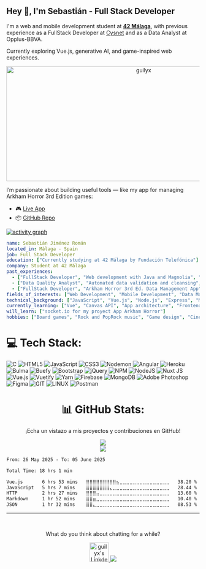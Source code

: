 <h2>Hey 👋, I'm Sebastián - Full Stack Developer</h2>
<p>I'm a web and mobile development student at <strong><a href="https://www.42malaga.com/">42 Málaga</a></strong>, with previous experience as a FullStack Developer at <a href="https://www.aedashomes.com/">Cysnet</a> and as a Data Analyst at Opplus-BBVA.</p>
<p>Currently exploring Vue.js, generative AI, and game-inspired web experiences.</p>

<p align="center">
  <img src="https://socialify.git.ci/RybenShot/App_Arkham_Horror_3/image?font=Raleway&issues=1&language=1&name=1&owner=1&pattern=Circuit+Board&pulls=1&stargazers=1&theme=Dark" alt="guilyx" width="700" height="300" />
</p>

<p>I’m passionate about building useful tools — like my app for managing Arkham Horror 3rd Edition games:</p>

<ul>
  <li>🎮 <a href="https://arkhamhorror-39297.web.app/#/">Live App</a></li>
  <li>📦 <a href="https://github.com/RybenShot/App_Arkham_Horror_3">GitHub Repo</a></li>
</ul>

[![activity graph](https://github-readme-activity-graph.vercel.app/graph?username=RybenShot&theme=github-compact&custom_title=Sebastián%20Activity%20Graph&hide_border=true)](https://github.com/ashutosh00710/github-readme-activity-graph)

```yaml
name: Sebastián Jiménez Román
located_in: Málaga - Spain
job: Full Stack Developer
education: ["Currently studying at 42 Málaga by Fundación Telefónica"]
company: Student at 42 Málaga
past_experiences:
  - ["FullStack Developer", "Web development with Java and Magnolia", "Cysnet - Aedas Homes", "Pamplona, Spain", "2024-03 to 2025-01"]
  - ["Data Quality Analyst", "Automated data validation and cleansing", "Opplus - BBVA", "Spain", "2021-2023"]
  - ["FullStack Developer", "Arkham Horror 3rd Ed. Data Management App", "Self-directed", "Spain", "2023"]
fields_of_interests: ["Web Development", "Mobile Development", "Data Management", "UI/UX Design"]
technical_background: ["JavaScript", "Vue.js", "Node.js", "Express", "MongoDB", "JSON-based APIs"]
currently_learning: ["Vue", "Canvas API", "App architecture", "Frontend-backend integration", "Generative AI"]
will_learn: ["socket.io for my proyect App Arkham Horror"]
hobbies: ["Board games", "Rock and PopRock music", "Game design", "Cinema"]
```


# 💻 Tech Stack:
![C](https://img.shields.io/badge/c-%2300599C.svg?style=for-the-badge&logo=c&logoColor=white) 
![HTML5](https://img.shields.io/badge/html5-%23E34F26.svg?style=for-the-badge&logo=html5&logoColor=white) 
![JavaScript](https://img.shields.io/badge/javascript-%23323330.svg?style=for-the-badge&logo=javascript&logoColor=%23F7DF1E) 
![CSS3](https://img.shields.io/badge/css3-%231572B6.svg?style=for-the-badge&logo=css3&logoColor=white) 
![Nodemon](https://img.shields.io/badge/NODEMON-%23323330.svg?style=for-the-badge&logo=nodemon&logoColor=%BBDEAD) 
![Angular](https://img.shields.io/badge/angular-%23DD0031.svg?style=for-the-badge&logo=angular&logoColor=white) 
![Heroku](https://img.shields.io/badge/heroku-%23430098.svg?style=for-the-badge&logo=heroku&logoColor=white) 
![Bulma](https://img.shields.io/badge/bulma-00D0B1?style=for-the-badge&logo=bulma&logoColor=white) 
![Buefy](https://img.shields.io/badge/Buefy-7957D5?style=for-the-badge&logo=buefy&logoColor=48289E) 
![Bootstrap](https://img.shields.io/badge/bootstrap-%238511FA.svg?style=for-the-badge&logo=bootstrap&logoColor=white) 
![jQuery](https://img.shields.io/badge/jquery-%230769AD.svg?style=for-the-badge&logo=jquery&logoColor=white) 
![NPM](https://img.shields.io/badge/NPM-%23CB3837.svg?style=for-the-badge&logo=npm&logoColor=white) 
![NodeJS](https://img.shields.io/badge/node.js-6DA55F?style=for-the-badge&logo=node.js&logoColor=white) 
![Nuxt JS](https://img.shields.io/badge/Nuxt-002E3B?style=for-the-badge&logo=nuxt.js&logoColor=#00DC82) 
![Vue.js](https://img.shields.io/badge/vue.js-%2335495e.svg?style=for-the-badge&logo=vuedotjs&logoColor=%234FC08D) 
![Vuetify](https://img.shields.io/badge/Vuetify-1867C0?style=for-the-badge&logo=vuetify&logoColor=AEDDFF) 
![Yarn](https://img.shields.io/badge/yarn-%232C8EBB.svg?style=for-the-badge&logo=yarn&logoColor=white) 
![Firebase](https://img.shields.io/badge/Firebase-039BE5?style=for-the-badge&logo=Firebase&logoColor=white) 
![MongoDB](https://img.shields.io/badge/MongoDB-%234ea94b.svg?style=for-the-badge&logo=mongodb&logoColor=white) 
![Adobe Photoshop](https://img.shields.io/badge/adobe%20photoshop-%2331A8FF.svg?style=for-the-badge&logo=adobe%20photoshop&logoColor=white) 
![Figma](https://img.shields.io/badge/figma-%23F24E1E.svg?style=for-the-badge&logo=figma&logoColor=white) 
![GIT](https://img.shields.io/badge/Git-fc6d26?style=for-the-badge&logo=git&logoColor=white) 
![LINUX](https://img.shields.io/badge/Linux-FCC624?style=for-the-badge&logo=linux&logoColor=black) 
![Postman](https://img.shields.io/badge/Postman-FF6C37?style=for-the-badge&logo=postman&logoColor=white)

<div align="center">

# 📊 GitHub Stats:
<p>¡Echa un vistazo a mis proyectos y contribuciones en GitHub!</p>

![](https://github-readme-streak-stats.herokuapp.com/?user=Rybenshot&theme=dark&hide_border=false)<br/>
![](https://github-readme-stats.vercel.app/api/top-langs/?username=Rybenshot&theme=dark&hide_border=false&include_all_commits=true&count_private=true&layout=compact)

</div>

<!--START_SECTION:waka-->

```txt
From: 26 May 2025 - To: 05 June 2025

Total Time: 18 hrs 1 min

Vue.js       6 hrs 53 mins   ⣿⣿⣿⣿⣿⣿⣿⣿⣿⣦⣀⣀⣀⣀⣀⣀⣀⣀⣀⣀⣀⣀⣀⣀⣀   38.20 %
JavaScript   5 hrs 7 mins    ⣿⣿⣿⣿⣿⣿⣿⣄⣀⣀⣀⣀⣀⣀⣀⣀⣀⣀⣀⣀⣀⣀⣀⣀⣀   28.44 %
HTTP         2 hrs 27 mins   ⣿⣿⣿⣤⣀⣀⣀⣀⣀⣀⣀⣀⣀⣀⣀⣀⣀⣀⣀⣀⣀⣀⣀⣀⣀   13.60 %
Markdown     1 hr 52 mins    ⣿⣿⣶⣀⣀⣀⣀⣀⣀⣀⣀⣀⣀⣀⣀⣀⣀⣀⣀⣀⣀⣀⣀⣀⣀   10.40 %
JSON         1 hr 32 mins    ⣿⣿⣄⣀⣀⣀⣀⣀⣀⣀⣀⣀⣀⣀⣀⣀⣀⣀⣀⣀⣀⣀⣀⣀⣀   08.53 %
```

<!--END_SECTION:waka-->

---
<br/>

<div align="center">
    <p>What do you think about chatting for a while?</p>
    <a href="https://www.linkedin.com/in/sebastian-jimenez-roman/">
    <img alt="guilyx's LinkdeIN" width="50px" src="https://user-images.githubusercontent.com/43545812/144035037-0f415fc7-9f96-4517-a370-ccc6e78a714b.png" />
    </a>
  <img src="https://capsule-render.vercel.app/api?type=waving&color=gradient&height=60&section=footer"/>
</div>